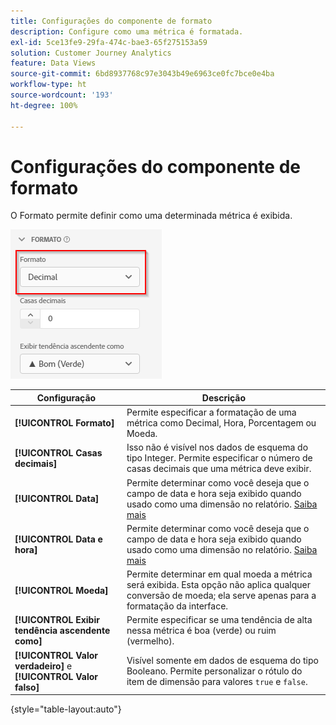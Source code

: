 ```yaml
---
title: Configurações do componente de formato
description: Configure como uma métrica é formatada.
exl-id: 5ce13fe9-29fa-474c-bae3-65f275153a59
solution: Customer Journey Analytics
feature: Data Views
source-git-commit: 6bd8937768c97e3043b49e6963ce0fc7bce0e4ba
workflow-type: ht
source-wordcount: '193'
ht-degree: 100%

---
```


# Configurações do componente de formato

O Formato permite definir como uma determinada métrica é exibida.

![Configurações de formato](../assets/format-settings.png)

| Configuração | Descrição |
| --- | --- |
| **[!UICONTROL Formato]** | Permite especificar a formatação de uma métrica como Decimal, Hora, Porcentagem ou Moeda. |
| **[!UICONTROL Casas decimais]** | Isso não é visível nos dados de esquema do tipo Integer. Permite especificar o número de casas decimais que uma métrica deve exibir. |
| **[!UICONTROL Data]** | Permite determinar como você deseja que o campo de data e hora seja exibido quando usado como uma dimensão no relatório. [Saiba mais](https://experienceleague.adobe.com/docs/analytics-platform/using/cja-dataviews/data-views-usecases.html?lang=pt-BR#date) |
| **[!UICONTROL Data e hora]** | Permite determinar como você deseja que o campo de data e hora seja exibido quando usado como uma dimensão no relatório. [Saiba mais](https://experienceleague.adobe.com/docs/analytics-platform/using/cja-dataviews/data-views-usecases.html?lang=pt-BR#date) |
| **[!UICONTROL Moeda]** | Permite determinar em qual moeda a métrica será exibida. Esta opção não aplica qualquer conversão de moeda; ela serve apenas para a formatação da interface. |
| **[!UICONTROL Exibir tendência ascendente como]** | Permite especificar se uma tendência de alta nessa métrica é boa (verde) ou ruim (vermelho). |
| **[!UICONTROL Valor verdadeiro]** e **[!UICONTROL Valor falso]** | Visível somente em dados de esquema do tipo Booleano. Permite personalizar o rótulo do item de dimensão para valores `true` e `false`. |

{style=&quot;table-layout:auto&quot;}
